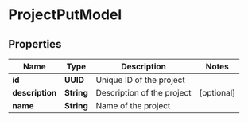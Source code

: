 

# ProjectPutModel


## Properties

| Name | Type | Description | Notes |
|------------ | ------------- | ------------- | -------------|
|**id** | **UUID** | Unique ID of the project |  |
|**description** | **String** | Description of the project |  [optional] |
|**name** | **String** | Name of the project |  |



